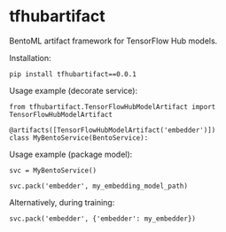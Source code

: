 # tfhubartifact

BentoML artifact framework for TensorFlow Hub models.

Installation:

    pip install tfhubartifact==0.0.1

Usage example (decorate service):

    from tfhubartifact.TensorFlowHubModelArtifact import TensorFlowHubModelArtifact

    @artifacts([TensorFlowHubModelArtifact('embedder')])
    class MyBentoService(BentoService):


Usage example (package model):

    svc = MyBentoService()

    svc.pack('embedder', my_embedding_model_path)

Alternatively, during training:

    svc.pack('embedder', {'embedder': my_embedder})
